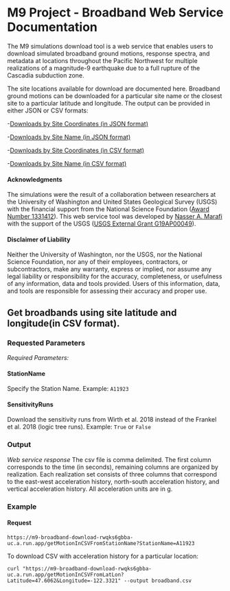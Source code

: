M9 Project - Broadband Web Service Documentation
=======
The M9 simulations download tool is a web service that enables users to download simulated broadband ground motions, response spectra, and metadata at locations throughout the Pacific Northwest for multiple realizations of a magnitude-9 earthquake due to a full rupture of the Cascadia subduction zone.

The site locations available for download are documented here.  Broadband ground motions can be downloaded for a particular site name or the closest site to a particular latitude and longitude. The output can be provided in either JSON or CSV formats:

-[Downloads by Site Coordinates (in JSON format)](/service1)

-[Downloads by Site Name (in JSON format)](/service2)

-[Downloads by Site Coordinates (in CSV format)](/service3)

-[Downloads by Site Name (in CSV format)](/service4)

#### Acknowledgments
The simulations were the result of a collaboration between researchers at the University of Washington and United States Geological Survey (USGS) with the financial support from the National Science Foundation ([Award Number 1331412](https://www.nsf.gov/awardsearch/showAward?AWD_ID=1331412)). This web service tool was developed by [Nasser A. Marafi](https://orcid.org/0000-0002-3622-1839) with the support of the USGS ([USGS External Grant G19AP00049](https://earthquake.usgs.gov/cfusion/external_grants/research.cfm)).

#### Disclaimer of Liability
Neither the University of Washington, nor the USGS, nor the National Science Foundation, nor any of their employees, contractors, or subcontractors, make any warranty, express or implied, nor assume any legal liability or responsibility for the accuracy, completeness, or usefulness of any information, data and tools provided. Users of this information, data, and tools are responsible for assessing their accuracy and proper use.

## Get broadbands using site latitude and longitude(in CSV format).

### Requested Parameters
_Required Parameters:_
 
#### StationName
Specify the Station Name. Example: ```A11923```

#### SensitivityRuns
Download the sensitivity runs from Wirth et al. 2018 instead of the Frankel et al. 2018 (logic tree runs). Example: ```True``` or ```False```

### Output
*Web service response*
The csv file is comma delimited. The first column corresponds to the time (in seconds), remaining columns are organized by realization. Each realization set consists of three columns that correspond to the east-west acceleration history, north-south acceleration history, and vertical acceleration history. All acceleration units are in g.
    
### Example 
#### Request
```
https://m9-broadband-download-rwqks6gbba-uc.a.run.app/getMotionInCSVFromStationName?StationName=A11923
```

To download CSV with acceleration history for a particular location:

```
curl "https://m9-broadband-download-rwqks6gbba-uc.a.run.app/getMotionInCSVFromLatLon?Latitude=47.6062&Longitude=-122.3321" --output broadband.csv
```

